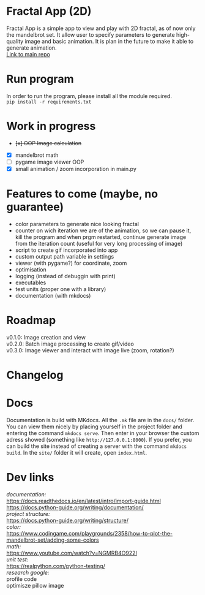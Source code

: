 Fractal App (2D)
===========================================
Fractal App is a simple app to view and play with 2D fractal, as of now only the mandelbrot set. It allow user to specify parameters to generate high-quality image and basic animation. It is plan in the future to make it able to generate animation.  
[Link to main repo](https://github.com/ritonun/ritons-fractal)

# Run program
In order to run the program, please install all the module required.  
`pip install -r requirements.txt`

# Work in progress
- ~~[x] OOP Image calculation~~
- [x] mandelbrot math
- [ ] pygame image viewer OOP
- [x] small animation / zoom incorporation in main.py

# Features to come (maybe, no guarantee)
- color parameters to generate nice looking fractal
- counter on wich iteration we are of the animation, so we can pause it, kill the program and when prgm restarted, continue generate image from the iteration count (useful for very long processing of image)
- script to create gif incorporated into app
- custom output path variable in settings
- viewer (with pygame?) for coordinate, zoom
- optimisation
- logging (instead of debuggin with print)
- executables
- test units (proper one with a library)
- documentation (with mkdocs)

# Roadmap
v0.1.0: Image creation and view  
v0.2.0: Batch image processing to create gif/video  
v0.3.0: Image viewer and interact with image live (zoom, rotation?)  

# Changelog

# Docs
Documentation is build with MKdocs. All the `.mk` file are in the `docs/` folder. You can view them nicely by placing yourself in the project folder and entering the command `mkdocs serve`. Then enter in your browser the custom adress showed (something like `http://127.0.0.1:8000`). If you prefer, you can build the site instead of creating a server with the command `mkdocs build`. In the `site/` folder it will create, open `index.html`.  

# Dev links
*documentation:*  
https://docs.readthedocs.io/en/latest/intro/import-guide.html  
https://docs.python-guide.org/writing/documentation/  
*project structure:*  
https://docs.python-guide.org/writing/structure/  
*color:*  
https://www.codingame.com/playgrounds/2358/how-to-plot-the-mandelbrot-set/adding-some-colors  
*math:*  
https://www.youtube.com/watch?v=NGMRB4O922I  
*unit test:*  
https://realpython.com/python-testing/  
*research google:*  
profile code  
optimisze pillow image  

